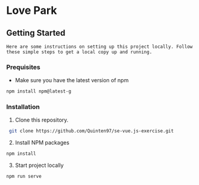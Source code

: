 # Love Park 

## Getting Started
    Here are some instructions on setting up this project locally. Follow these simple steps to get a local copy up and running.
### Prequisites
* Make sure you have the latest version of npm
```sh
npm install npm@latest-g
```

### Installation
1. Clone this repository.
```sh
 git clone https://github.com/Quinten97/se-vue.js-exercise.git
 ```
 
2. Install NPM packages
```sh
npm install
```

3. Start project locally
```sh
npm run serve
```
